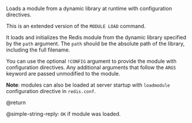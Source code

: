 Loads a module from a dynamic library at runtime with configuration directives.

This is an extended version of the `MODULE LOAD` command.

It loads and initializes the Redis module from the dynamic library specified by the `path` argument. The `path` should be the absolute path of the library, including the full filename.

You can use the optional `!CONFIG` argument to provide the module with configuration directives.
Any additional arguments that follow the `ARGS` keyword are passed unmodified to the module.

**Note**: modules can also be loaded at server startup with `loadmodule`
configuration directive in `redis.conf`.

@return

@simple-string-reply: `OK` if module was loaded.
